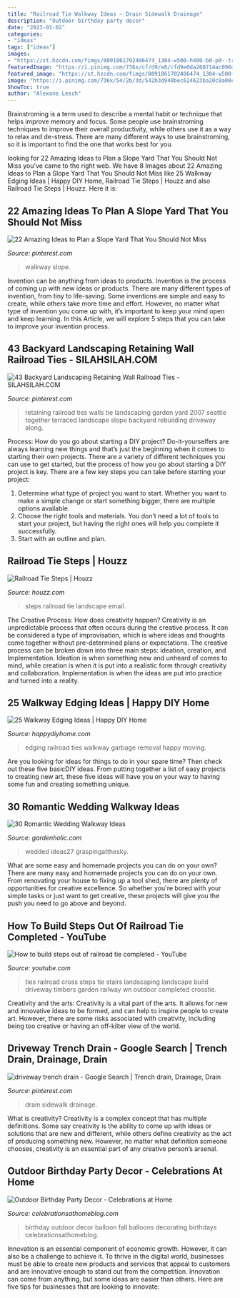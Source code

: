 ```yaml
---
title: "Railroad Tie Walkway Ideas ~ Drain Sidewalk Drainage"
description: "Outdoor birthday party decor"
date: "2023-01-02"
categories:
- "ideas"
tags: ["ideas"]
images:
- "https://st.hzcdn.com/fimgs/8091861702406474_1304-w500-h400-b0-p0--traditional-landscape.jpg"
featuredImage: "https://i.pinimg.com/736x/cf/d9/e0/cfd9e0da260714ac096dcd51c113dfe7--sloped-walkway-side-yard-landscape-ideas.jpg?b=t"
featured_image: "https://st.hzcdn.com/fimgs/8091861702406474_1304-w500-h400-b0-p0--traditional-landscape.jpg"
image: "https://i.pinimg.com/736x/54/2b/3d/542b3d940bec624623ba20c8a08cde53.jpg"
ShowToc: true
author: "Alexane Lesch"
---
```



Brainstroming is a term used to describe a mental habit or technique that helps improve memory and focus. Some people use brainstroming techniques to improve their overall productivity, while others use it as a way to relax and de-stress. There are many different ways to use brainstroming, so it is important to find the one that works best for you.

	

		
looking for 22 Amazing Ideas to Plan a Slope Yard That You Should Not Miss you've came to the right web. We have 8 Images about 22 Amazing Ideas to Plan a Slope Yard That You Should Not Miss like 25 Walkway Edging Ideas | Happy DIY Home, Railroad Tie Steps | Houzz and also Railroad Tie Steps | Houzz. Here it is:
		
    
## 22 Amazing Ideas To Plan A Slope Yard That You Should Not Miss

<img loading=lazy src="https://i.pinimg.com/736x/cf/d9/e0/cfd9e0da260714ac096dcd51c113dfe7--sloped-walkway-side-yard-landscape-ideas.jpg?b=t" onerror="this.onerror=null;this.src='https://tse2.mm.bing.net/th?id=OIP.Y4wWgNN-leuUXXQkljFkVwHaJ4&amp;pid=15.1';" alt="22 Amazing Ideas to Plan a Slope Yard That You Should Not Miss">

_Source: pinterest.com_

>walkway slope. 

	

Invention can be anything from ideas to products.
Invention is the process of coming up with new ideas or products. There are many different types of invention, from tiny to life-saving. Some inventions are simple and easy to create, while others take more time and effort. However, no matter what type of invention you come up with, it’s important to keep your mind open and keep learning. In this Article, we will explore 5 steps that you can take to improve your invention process.

    
## 43 Backyard Landscaping Retaining Wall Railroad Ties - SILAHSILAH.COM

<img loading=lazy src="https://i.pinimg.com/736x/bb/a8/fb/bba8fb93bfd073f5e6473384ee87a2f6.jpg" onerror="this.onerror=null;this.src='https://tse4.mm.bing.net/th?id=OIP.AhnUowla3uGE6aD6I2TcNQHaFj&amp;pid=15.1';" alt="43 Backyard Landscaping Retaining Wall Railroad Ties - SILAHSILAH.COM">

_Source: pinterest.com_

>retaining railroad ties walls tie landscaping garden yard 2007 seattle together terraced landscape slope backyard rebuilding driveway along. 

	

Process: How do you go about starting a DIY project?
Do-it-yourselfers are always learning new things and that’s just the beginning when it comes to starting their own projects. There are a variety of different techniques you can use to get started, but the process of how you go about starting a DIY project is key. 
There are a few key steps you can take before starting your project:

1. Determine what type of project you want to start. Whether you want to make a simple change or start something bigger, there are multiple options available.
2. Choose the right tools and materials. You don’t need a lot of tools to start your project, but having the right ones will help you complete it successfully. 
3. Start with an outline and plan.

    
## Railroad Tie Steps | Houzz

<img loading=lazy src="https://st.hzcdn.com/fimgs/8091861702406474_1304-w500-h400-b0-p0--traditional-landscape.jpg" onerror="this.onerror=null;this.src='https://tse3.mm.bing.net/th?id=OIP.NsHSWXArXsn6DjnTdAvmOAHaF7&amp;pid=15.1';" alt="Railroad Tie Steps | Houzz">

_Source: houzz.com_

>steps railroad tie landscape email. 

	

The Creative Process: How does creativity happen?
Creativity is an unpredictable process that often occurs during the creative process. It can be considered a type of improvisation, which is where ideas and thoughts come together without pre-determined plans or expectations. The creative process can be broken down into three main steps: ideation, creation, and Implementation. Ideation is when something new and unheard of comes to mind, while creation is when it is put into a realistic form through creativity and collaboration. Implementation is when the ideas are put into practice and turned into a reality.

    
## 25 Walkway Edging Ideas | Happy DIY Home

<img loading=lazy src="https://happydiyhome.com/wp-content/uploads/2020/05/Edging-7-Railroad-Ties.jpg" onerror="this.onerror=null;this.src='https://tse4.mm.bing.net/th?id=OIP.awSEWEc5NR279jQ04RGfuAHaE7&amp;pid=15.1';" alt="25 Walkway Edging Ideas | Happy DIY Home">

_Source: happydiyhome.com_

>edging railroad ties walkway garbage removal happy moving. 

	

Are you looking for ideas for things to do in your spare time? Then check out these five basicDIY ideas. From putting together a list of easy projects to creating new art, these five ideas will have you on your way to having some fun and creating something unique.

    
## 30 Romantic Wedding Walkway Ideas

<img loading=lazy src="https://gardenholic.com/wp-content/uploads/2020/02/wedding-walkway-ideas27.jpg" onerror="this.onerror=null;this.src='https://tse4.mm.bing.net/th?id=OIP.yDhasoAbHnv_VMbjMowQAQHaLH&amp;pid=15.1';" alt="30 Romantic Wedding Walkway Ideas">

_Source: gardenholic.com_

>wedded ideas27 graspingatthesky. 

	

What are some easy and homemade projects you can do on your own?
There are many easy and homemade projects you can do on your own. From renovating your house to fixing up a tool shed, there are plenty of opportunities for creative excellence. So whether you're bored with your simple tasks or just want to get creative, these projects will give you the push you need to go above and beyond.

    
## How To Build Steps Out Of Railroad Tie Completed - YouTube

<img loading=lazy src="http://i.ytimg.com/vi/AtdEJMRlcTA/hqdefault.jpg" onerror="this.onerror=null;this.src='https://tse3.mm.bing.net/th?id=OIP.Ce6WYyrHnU7cnTNrWOsN7AHaFj&amp;pid=15.1';" alt="How to build steps out of railroad tie completed - YouTube">

_Source: youtube.com_

>ties railroad cross steps tie stairs landscaping landscape build driveway timbers garden railway wn outdoor completed crosstie. 

	

Creativity and the arts:
Creativity is a vital part of the arts. It allows for new and innovative ideas to be formed, and can help to inspire people to create art. However, there are some risks associated with creativity, including being too creative or having an off-kilter view of the world.

    
## Driveway Trench Drain - Google Search | Trench Drain, Drainage, Drain

<img loading=lazy src="https://i.pinimg.com/736x/54/2b/3d/542b3d940bec624623ba20c8a08cde53.jpg" onerror="this.onerror=null;this.src='https://tse1.mm.bing.net/th?id=OIP.srSxxyA9Df_oB3qsZ5ID2wHaJ3&amp;pid=15.1';" alt="driveway trench drain - Google Search | Trench drain, Drainage, Drain">

_Source: pinterest.com_

>drain sidewalk drainage. 

	

What is creativity?
Creativity is a complex concept that has multiple definitions. Some say creativity is the ability to come up with ideas or solutions that are new and different, while others define creativity as the act of producing something new. However, no matter what definition someone chooses, creativity is an essential part of any creative person’s arsenal.

    
## Outdoor Birthday Party Decor - Celebrations At Home

<img loading=lazy src="http://celebrationsathomeblog.com/wp-content/uploads/2016/10/outdoor-birthday-party-decor-2.jpg" onerror="this.onerror=null;this.src='https://tse1.mm.bing.net/th?id=OIP.cJK-FpiHZIP0WtV6SO9LnwHaKn&amp;pid=15.1';" alt="Outdoor Birthday Party Decor - Celebrations at Home">

_Source: celebrationsathomeblog.com_

>birthday outdoor decor balloon fall balloons decorating birthdays celebrationsathomeblog. 

	

Innovation is an essential component of economic growth. However, it can also be a challenge to achieve it. To thrive in the digital world, businesses must be able to create new products and services that appeal to customers and are innovative enough to stand out from the competition. Innovation can come from anything, but some ideas are easier than others. Here are five tips for businesses that are looking to innovate:

